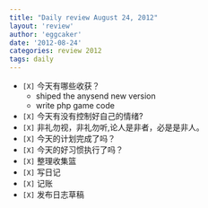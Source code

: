 ```yaml
---
title: "Daily review August 24, 2012" 
layout: 'review'
author: 'eggcaker'
date: '2012-08-24'
categories: review 2012
tags: daily
---
```



  * `[X]` 今天有哪些收获？ 
    * shiped the anysend new version 
    * write php game code 
  * `[X]` 今天有没有控制好自己的情绪? 
  * `[X]` 非礼勿视，非礼勿听,论人是非者，必是是非人。 
  * `[X]` 今天的计划完成了吗？ 
  * `[X]` 今天的好习惯执行了吗？ 
  * `[X]` 整理收集篮 
  * `[X]` 写日记 
  * `[X]` 记账 
  * `[X]` 发布日志草稿 


